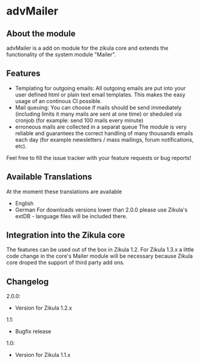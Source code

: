 advMailer
=========

## About the module

advMailer is a add on module for the zikula core and extends the functionality of the system module "Mailer".

## Features

- Templating for outgoing emails: All outgoing emails are put into your user defined html or plain text email templates. This makes the easy usage of an continous CI possible.
- Mail queuing: You can choose if mails should be send immediately (including limits it many mails are sent at one time) or sheduled via cronjob (for example: send 100 mails every minute)
- erroneous mails are collected in a separat queue
The module is very reliable and guarantees the correct handling of many thousands emails each day (for example newsletters / mass mailings, forum notifications, etc).

Feel free to fill the issue tracker with your feature requests or bug reports!

## Available Translations

At the moment these translations are available
- English
- German
For downloads versions lower than 2.0.0 please use Zikula's extDB - language files will be included there.
## Integration into the Zikula core

The features can be used out of the box in Zikula 1.2. For Zikula 1.3.x a little code change in the core's Mailer module will be necessary because Zikula core droped the support of third party add ons.

## Changelog

2.0.0:
* Version for Zikula 1.2.x

1.1:
* Bugfix release

1.0:
* Version for Zikula 1.1.x
